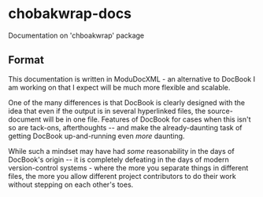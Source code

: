 # chobakwrap-docs
Documentation on 'chboakwrap' package

## Format
This documentation is written in ModuDocXML - an alternative
to DocBook I am working on that I expect will be much more
flexible and scalable.

One of the many differences is that DocBook is clearly
designed with the idea that even if the output is in
several hyperlinked files, the source-document will be
in one file.
Features of DocBook for cases when this isn't so are
tack-ons, afterthoughts -- and make the already-daunting
task of getting DocBook up-and-running even _more_ daunting.

While such a mindset may have had _some_ reasonability in
the days of DocBook's origin -- it is completely defeating
in the days of modern version-control systems - where the
more you separate things in different files, the more
you allow different project contributors to do their work
without stepping on each other's toes.

